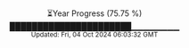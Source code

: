 <p align="center">
⏳Year Progress (75.75 %)<br>
██████████████████████▁▁▁▁▁▁▁▁ <br>
<sub>Updated: Fri, 04 Oct 2024 06:03:32 GMT</sub>
</p>

